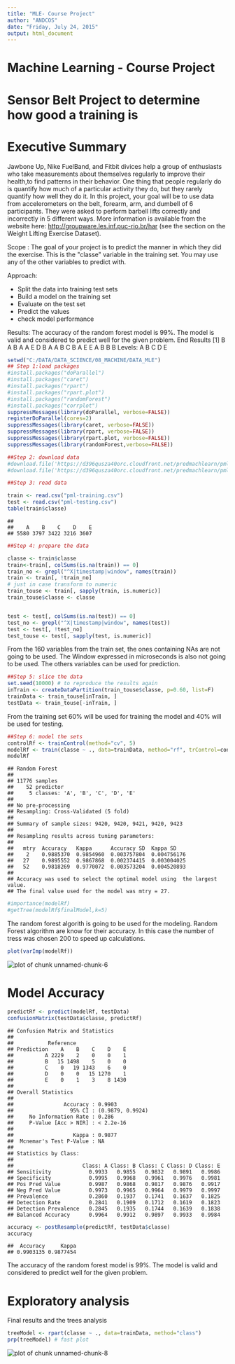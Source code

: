 ```yaml
---
title: "MLE- Course Project"
author: "ANDCOS"
date: "Friday, July 24, 2015"
output: html_document
---
```


# Machine Learning - Course Project
# Sensor Belt Project to determine how good a training is

# Executive Summary
Jawbone Up, Nike FuelBand, and Fitbit divices help a group of enthusiasts who take measurements about themselves regularly to improve their health,to find patterns in their behavior. One thing that people regularly do is quantify how much of a particular activity they do, but they rarely quantify how well they do it. In this project, your goal will be to use data from accelerometers on the belt, forearm, arm, and dumbell of 6 participants. They were asked to perform barbell lifts correctly and incorrectly in 5 different ways.
 More information is available from the website here: http://groupware.les.inf.puc-rio.br/har (see the section on the Weight Lifting Exercise Dataset). 
 
Scope : The goal of your project is to predict the manner in which they did the exercise. This is the "classe" variable in the training set. You may use any of the other variables to predict with.

Approach:
- Split the data into training test sets
- Build a model on the training set
- Evaluate on the test set
- Predict the values
- check model performance

Results:
The accuracy of the random forest model is 99%. The model is valid and considered to predict well for the given problem.
End Results
[1] B A B A A E D B A A B C B A E E A B B B
Levels: A B C D E



```r
setwd("C:/DATA/DATA_SCIENCE/08_MACHINE/DATA_MLE")
## Step 1:load packages
#install.packages("doParallel")
#install.packages("caret")
#install.packages("rpart")
#install.packages("rpart.plot")
#install.packages("randomForest")
#install.packages("corrplot")
suppressMessages(library(doParallel, verbose=FALSE))
registerDoParallel(cores=2)
suppressMessages(library(caret, verbose=FALSE))
suppressMessages(library(rpart, verbose=FALSE))
suppressMessages(library(rpart.plot, verbose=FALSE))
suppressMessages(library(randomForest,verbose=FALSE))
```



```r
##Step 2: download data
#download.file('https://d396qusza40orc.cloudfront.net/predmachlearn/pml-training.csv', 'pml-training.csv')
#download.file('https://d396qusza40orc.cloudfront.net/predmachlearn/pml-testing.csv','pml-test.csv' )

##Step 3: read data

train <- read.csv("pml-training.csv")
test <- read.csv("pml-testing.csv")
table(train$classe)
```

```
## 
##    A    B    C    D    E 
## 5580 3797 3422 3216 3607
```



```r
##Step 4: prepare the data

classe <- train$classe
train<-train[, colSums(is.na(train)) == 0] 
train_no <- grepl("^X|timestamp|window", names(train))
train <- train[, !train_no]
# just in case transform to numeric
train_touse <- train[, sapply(train, is.numeric)]
train_touse$classe <- classe


test <- test[, colSums(is.na(test)) == 0] 
test_no <- grepl("^X|timestamp|window", names(test))
test <- test[, !test_no]
test_touse <- test[, sapply(test, is.numeric)]
```
From the 160 variables from the train set, the ones containing NAs are not going to be used. The Window expressed in microseconds is also not going to be used. The others variables can be used for prediction.


```r
##Step 5: slice the data
set.seed(10000) # to reproduce the results again
inTrain <- createDataPartition(train_touse$classe, p=0.60, list=F)
trainData <- train_touse[inTrain, ]
testData <- train_touse[-inTrain, ]
```
From the training set 60% will be used for training the model and 40% will be used for testing.


```r
##Step 6: model the sets
controlRf <- trainControl(method="cv", 5)
modelRf <- train(classe ~ ., data=trainData, method="rf", trControl=controlRf, ntree=200)
modelRf
```

```
## Random Forest 
## 
## 11776 samples
##    52 predictor
##     5 classes: 'A', 'B', 'C', 'D', 'E' 
## 
## No pre-processing
## Resampling: Cross-Validated (5 fold) 
## 
## Summary of sample sizes: 9420, 9420, 9421, 9420, 9423 
## 
## Resampling results across tuning parameters:
## 
##   mtry  Accuracy   Kappa      Accuracy SD  Kappa SD   
##    2    0.9885370  0.9854960  0.003757804  0.004756176
##   27    0.9895552  0.9867868  0.002374415  0.003004025
##   52    0.9818269  0.9770072  0.003573204  0.004520893
## 
## Accuracy was used to select the optimal model using  the largest value.
## The final value used for the model was mtry = 27.
```

```r
#importance(modelRf)
#getTree(modelRf$finalModel,k=5)
```
The random forest algorith is going to be used for the modeling. Random Forest algorithm are know for their accuracy. In this case the number of tress was chosen 200 to speed up calculations.



```r
plot(varImp(modelRf))
```

![plot of chunk unnamed-chunk-6](figure/unnamed-chunk-6-1.png) 

# Model Accuracy

```r
predictRf <- predict(modelRf, testData)
confusionMatrix(testData$classe, predictRf)
```

```
## Confusion Matrix and Statistics
## 
##           Reference
## Prediction    A    B    C    D    E
##          A 2229    2    0    0    1
##          B   15 1498    5    0    0
##          C    0   19 1343    6    0
##          D    0    0   15 1270    1
##          E    0    1    3    8 1430
## 
## Overall Statistics
##                                           
##                Accuracy : 0.9903          
##                  95% CI : (0.9879, 0.9924)
##     No Information Rate : 0.286           
##     P-Value [Acc > NIR] : < 2.2e-16       
##                                           
##                   Kappa : 0.9877          
##  Mcnemar's Test P-Value : NA              
## 
## Statistics by Class:
## 
##                      Class: A Class: B Class: C Class: D Class: E
## Sensitivity            0.9933   0.9855   0.9832   0.9891   0.9986
## Specificity            0.9995   0.9968   0.9961   0.9976   0.9981
## Pos Pred Value         0.9987   0.9868   0.9817   0.9876   0.9917
## Neg Pred Value         0.9973   0.9965   0.9964   0.9979   0.9997
## Prevalence             0.2860   0.1937   0.1741   0.1637   0.1825
## Detection Rate         0.2841   0.1909   0.1712   0.1619   0.1823
## Detection Prevalence   0.2845   0.1935   0.1744   0.1639   0.1838
## Balanced Accuracy      0.9964   0.9912   0.9897   0.9933   0.9984
```

```r
accuracy <- postResample(predictRf, testData$classe)
accuracy
```

```
##  Accuracy     Kappa 
## 0.9903135 0.9877454
```

The accuracy of the random forest model is 99%. The model is valid and considered to predict well for the given problem.

# Exploratory analysis

Final results and the trees analysis


```r
treeModel <- rpart(classe ~ ., data=trainData, method="class")
prp(treeModel) # fast plot
```

![plot of chunk unnamed-chunk-8](figure/unnamed-chunk-8-1.png) 






